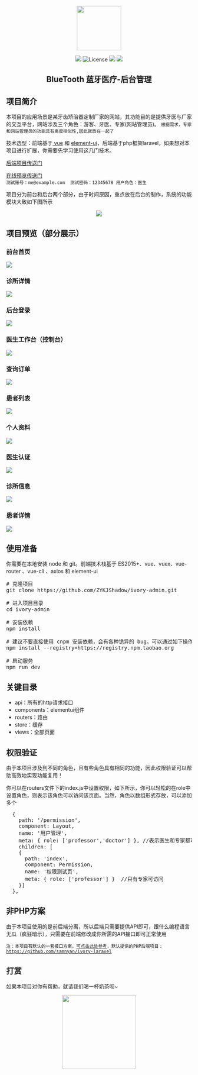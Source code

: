 <p align="center">
<img src="https://schoolgezhi.cn/cdn/img/bluetooth.png" width=120 />
</p>

<p align="center">
<img src="https://schoolgezhi.cn/cdn/img/buildpass.svg" />
<img src="https://camo.githubusercontent.com/608dd8517bbaed6004fe246dbbf96f1cfdfd0a32/68747470733a2f2f696d672e736869656c64732e696f2f6e706d2f6c2f7675652e7376673f73616e6974697a653d74727565" alt="License" data-canonical-src="https://img.shields.io/npm/l/vue.svg?sanitize=true" style="max-width:100%;">
<img src="https://img.shields.io/badge/author-shadow%20%26%20samnyan-blue.svg" />
<img src="https://img.shields.io/badge/npm-v3.0.0-orange.svg" />
</p>

<h2 align="center">BlueTooth 蓝牙医疗-后台管理</h2>

<h2>项目简介</h2>
<p>本项目的应用场景是某牙齿矫治器定制厂家的网站，其功能目的是提供牙医与厂家的交互平台，网站涉及三个角色：游客、牙医、专家(网站管理员)。
<code>根据需求，专家和网站管理员的功能具有高度相似性,因此就放在一起了</code>

</p>
<p>
技术选型：前端基于<a href="https://github.com/vuejs/vue"> vue</a> 和 <a href="https://github.com/ElemeFE/element">element-ui</a>，后端基于php框架laravel，如果想对本项目进行扩展，你需要先学习使用这几门技术。
</p>
<p>
<a href="https://github.com/samnyan/ivory-laravel">后端项目传送门</a>
</p>
<p>
  <a href="http://106.12.221.41:8080/dentist">在线预览传送门</a><br>
  <code>测试账号：me@example.com  测试密码：12345678 用户角色：医生</code>
</p>
<p>
项目分为前台和后台两个部分，由于时间原因，重点放在后台的制作，系统的功能模块大致如下图所示
</p>

<p align="center">
<img src="https://schoolgezhi.cn/cdn/img/BlueToothFunction.png"/>
</p>

<h2>项目预览（部分展示）</h2>
<h3>前台首页</h3>
<p>
  <img src="https://schoolgezhi.cn/cdn/img/front-index.png"/>
</p>
<h3>诊所详情</h3>
<p>
  <img src="https://schoolgezhi.cn/cdn/img/clinicdetail-front.png"/>
</p>
<h3>后台登录</h3>
<p>
  <img src="https://schoolgezhi.cn/cdn/img/backgroud-login.png"/>
</p>
<h3>医生工作台（控制台）</h3>
<p>
  <img src="https://schoolgezhi.cn/cdn/img/dashboard-doctor.jpg"/>
</p>
<h3>查询订单</h3>
<p>
  <img src="https://schoolgezhi.cn/cdn/img/order-table.jpg"/>
</p>
<h3>患者列表</h3>
<p>
  <img src="https://schoolgezhi.cn/cdn/img/patient-doctor.jpg"/>
</p>

<h3>个人资料</h3>
<p>
  <img src="https://schoolgezhi.cn/cdn/img/user-detail.jpg"/>
</p>

<h3>医生认证</h3>
<p>
  <img src="https://schoolgezhi.cn/cdn/img/certification.png"/>
</p>

<h3>诊所信息</h3>
<p>
  <img src="https://schoolgezhi.cn/cdn/img/clinic-detail.jpg" />
</p>

<h3>患者详情</h3>
<p>
  <img src="https://schoolgezhi.cn/cdn/img/patient-detail.jpg" />
</p>

<h2>使用准备</h2>
<p>

你需要在本地安装 node 和 git。前端技术栈基于 ES2015+、vue、vuex、vue-router 、vue-cli 、axios 和 element-ui
<pre><span class="pl-c"><span class="pl-c">#</span> 克隆项目</span>
git clone https://github.com/ZYKJShadow/ivory-admin.git

<span class="pl-c"><span class="pl-c">#</span> 进入项目目录</span>
<span class="pl-c1">cd</span> ivory-admin

<span class="pl-c"><span class="pl-c">#</span> 安装依赖</span>
npm install

<span class="pl-c"><span class="pl-c">#</span> 建议不要直接使用 cnpm 安装依赖，会有各种诡异的 bug。可以通过如下操作解决 npm 下载速度慢的问题</span>
npm install --registry=https://registry.npm.taobao.org

<span class="pl-c"><span class="pl-c">#</span> 启动服务</span>
npm run dev</pre>
</p>

<h2>关键目录</h2>
<p>
  <ul>
    <li>api：所有的http请求接口</li>
    <li>components：elementui组件</li>
    <li>routers：路由</li>
    <li>store：缓存</li>
    <li>views：全部页面</li>
  </ul>
</p>

<h2>权限验证</h2>
<p>由于本项目涉及到不同的角色，且有些角色具有相同的功能，因此权限验证可以帮助高效地实现功能复用！</p>
<p>你可以在routers文件下的index.js中设置权限，如下所示，你可以轻松的在role中设置角色，则表示该角色可以访问该页面。当然，角色以数组形式存放，可以添加多个</p>
<pre>
  {
    path: '/permission',
    component: Layout,
    name: '用户管理',
    meta: { role: ['professor','doctor'] }, //表示医生和专家都可访问
    children: [
    { 
      path: 'index',
      component: Permission,
      name: '权限测试页',
      meta: { role: ['professor'] }  //只有专家可访问
    }]
  },
</pre>

<h2>非PHP方案</h2>
<p>由于本项目使用的是前后端分离，所以后端只需要提供API即可，跟什么编程语言无瓜（疯狂暗示），只需要在前端修改成你所需的API接口即可正常使用</p>
<code>注：本项目有默认的一套接口方案，<a href="https://ivory.msm.moe/docs/#info">可点击此处参考</a>，默认提供的PHP后端项目：<a href="https://github.com/samnyan/ivory-laravel">https://github.com/samnyan/ivory-laravel</a></code>

<h2>打赏</h2>
<p>如果本项目对你有帮助，就请我们喝一杯奶茶呗~</p>
<p align="center">
  <img src="https://schoolgezhi.cn/cdn/img/donate.png" width=200 />
</p>

